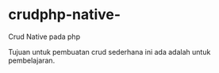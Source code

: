 # crudphp-native-
Crud Native pada php

Tujuan untuk pembuatan crud sederhana ini ada adalah untuk pembelajaran.

